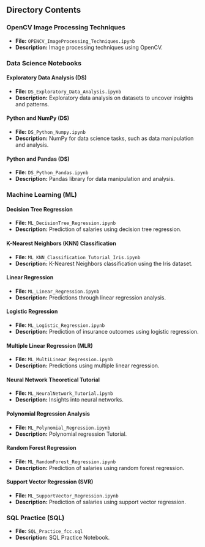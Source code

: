 ## Directory Contents

### OpenCV Image Processing Techniques

- **File:** `OPENCV_ImageProcessing_Techniques.ipynb`
- **Description:** Image processing techniques using OpenCV.

### Data Science Notebooks

#### Exploratory Data Analysis (DS)

- **File:** `DS_Exploratory_Data_Analysis.ipynb`
- **Description:** Exploratory data analysis on datasets to uncover insights and patterns.

#### Python and NumPy (DS)

- **File:** `DS_Python_Numpy.ipynb`
- **Description:** NumPy for data science tasks, such as data manipulation and analysis.

#### Python and Pandas (DS)

- **File:** `DS_Python_Pandas.ipynb`
- **Description:** Pandas library for data manipulation and analysis.

### Machine Learning (ML)

#### Decision Tree Regression

- **File:** `ML_DecisionTree_Regression.ipynb`
- **Description:** Prediction of salaries using decision tree regression.

#### K-Nearest Neighbors (KNN) Classification

- **File:** `ML_KNN_Classification_Tutorial_Iris.ipynb`
- **Description:** K-Nearest Neighbors classification using the Iris dataset.

#### Linear Regression

- **File:** `ML_Linear_Regression.ipynb`
- **Description:** Predictions through linear regression analysis.

#### Logistic Regression

- **File:** `ML_Logistic_Regression.ipynb`
- **Description:** Prediction of insurance outcomes using logistic regression.

#### Multiple Linear Regression (MLR)

- **File:** `ML_MultiLinear_Regression.ipynb`
- **Description:** Predictions using multiple linear regression.

#### Neural Network Theoretical Tutorial

- **File:** `ML_NeuralNetwork_Tutorial.ipynb`
- **Description:** Insights into neural networks.

#### Polynomial Regression Analysis

- **File:** `ML_Polynomial_Regression.ipynb`
- **Description:** Polynomial regression Tutorial.

#### Random Forest Regression

- **File:** `ML_RandomForest_Regression.ipynb`
- **Description:** Prediction of salaries using random forest regression.

#### Support Vector Regression (SVR)

- **File:** `ML_SupportVector_Regression.ipynb`
- **Description:** Prediction of salaries using support vector regression.


### SQL Practice (SQL)

- **File:** `SQL_Practice_fcc.sql`
- **Description:** SQL Practice Notebook.
